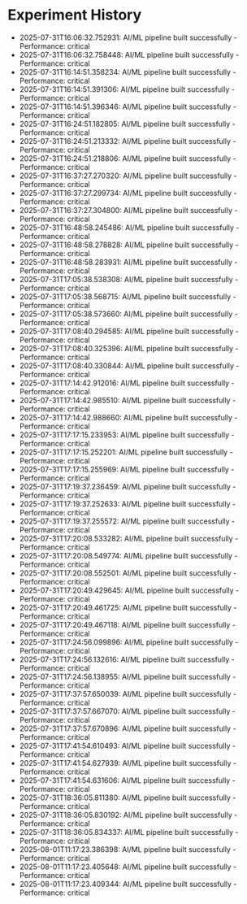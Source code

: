 # Experiment History

- 2025-07-31T16:06:32.752931: AI/ML pipeline built successfully - Performance: critical
- 2025-07-31T16:06:32.758448: AI/ML pipeline built successfully - Performance: critical
- 2025-07-31T16:14:51.358234: AI/ML pipeline built successfully - Performance: critical
- 2025-07-31T16:14:51.391306: AI/ML pipeline built successfully - Performance: critical
- 2025-07-31T16:14:51.396346: AI/ML pipeline built successfully - Performance: critical
- 2025-07-31T16:24:51.182805: AI/ML pipeline built successfully - Performance: critical
- 2025-07-31T16:24:51.213332: AI/ML pipeline built successfully - Performance: critical
- 2025-07-31T16:24:51.218806: AI/ML pipeline built successfully - Performance: critical
- 2025-07-31T16:37:27.270320: AI/ML pipeline built successfully - Performance: critical
- 2025-07-31T16:37:27.299734: AI/ML pipeline built successfully - Performance: critical
- 2025-07-31T16:37:27.304800: AI/ML pipeline built successfully - Performance: critical
- 2025-07-31T16:48:58.245486: AI/ML pipeline built successfully - Performance: critical
- 2025-07-31T16:48:58.278828: AI/ML pipeline built successfully - Performance: critical
- 2025-07-31T16:48:58.283931: AI/ML pipeline built successfully - Performance: critical
- 2025-07-31T17:05:38.538308: AI/ML pipeline built successfully - Performance: critical
- 2025-07-31T17:05:38.568715: AI/ML pipeline built successfully - Performance: critical
- 2025-07-31T17:05:38.573660: AI/ML pipeline built successfully - Performance: critical
- 2025-07-31T17:08:40.294585: AI/ML pipeline built successfully - Performance: critical
- 2025-07-31T17:08:40.325396: AI/ML pipeline built successfully - Performance: critical
- 2025-07-31T17:08:40.330844: AI/ML pipeline built successfully - Performance: critical
- 2025-07-31T17:14:42.912016: AI/ML pipeline built successfully - Performance: critical
- 2025-07-31T17:14:42.985510: AI/ML pipeline built successfully - Performance: critical
- 2025-07-31T17:14:42.988660: AI/ML pipeline built successfully - Performance: critical
- 2025-07-31T17:17:15.233953: AI/ML pipeline built successfully - Performance: critical
- 2025-07-31T17:17:15.252201: AI/ML pipeline built successfully - Performance: critical
- 2025-07-31T17:17:15.255969: AI/ML pipeline built successfully - Performance: critical
- 2025-07-31T17:19:37.236459: AI/ML pipeline built successfully - Performance: critical
- 2025-07-31T17:19:37.252633: AI/ML pipeline built successfully - Performance: critical
- 2025-07-31T17:19:37.255572: AI/ML pipeline built successfully - Performance: critical
- 2025-07-31T17:20:08.533282: AI/ML pipeline built successfully - Performance: critical
- 2025-07-31T17:20:08.549774: AI/ML pipeline built successfully - Performance: critical
- 2025-07-31T17:20:08.552501: AI/ML pipeline built successfully - Performance: critical
- 2025-07-31T17:20:49.429645: AI/ML pipeline built successfully - Performance: critical
- 2025-07-31T17:20:49.461725: AI/ML pipeline built successfully - Performance: critical
- 2025-07-31T17:20:49.467118: AI/ML pipeline built successfully - Performance: critical
- 2025-07-31T17:24:56.099896: AI/ML pipeline built successfully - Performance: critical
- 2025-07-31T17:24:56.132616: AI/ML pipeline built successfully - Performance: critical
- 2025-07-31T17:24:56.138955: AI/ML pipeline built successfully - Performance: critical
- 2025-07-31T17:37:57.650039: AI/ML pipeline built successfully - Performance: critical
- 2025-07-31T17:37:57.667070: AI/ML pipeline built successfully - Performance: critical
- 2025-07-31T17:37:57.670896: AI/ML pipeline built successfully - Performance: critical
- 2025-07-31T17:41:54.610493: AI/ML pipeline built successfully - Performance: critical
- 2025-07-31T17:41:54.627939: AI/ML pipeline built successfully - Performance: critical
- 2025-07-31T17:41:54.631606: AI/ML pipeline built successfully - Performance: critical
- 2025-07-31T18:36:05.811380: AI/ML pipeline built successfully - Performance: critical
- 2025-07-31T18:36:05.830192: AI/ML pipeline built successfully - Performance: critical
- 2025-07-31T18:36:05.834337: AI/ML pipeline built successfully - Performance: critical
- 2025-08-01T11:17:23.386398: AI/ML pipeline built successfully - Performance: critical
- 2025-08-01T11:17:23.405648: AI/ML pipeline built successfully - Performance: critical
- 2025-08-01T11:17:23.409344: AI/ML pipeline built successfully - Performance: critical
